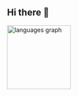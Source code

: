 ## Hi there 👋

<img src="https://github-readme-stats.vercel.app/api/top-langs?username=Zeyroxxx34&locale=en&hide_title=false&layout=compact&card_width=320&langs_count=5&theme=dracula&hide_border=false&order=2" height="150" alt="languages graph" />
